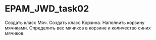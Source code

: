 # EPAM_JWD_task02
Создать класс Мяч. Создать класс Корзина. 
Наполнить корзину мячиками. Определить вес мячиков в корзине и количество синих мячиков.
